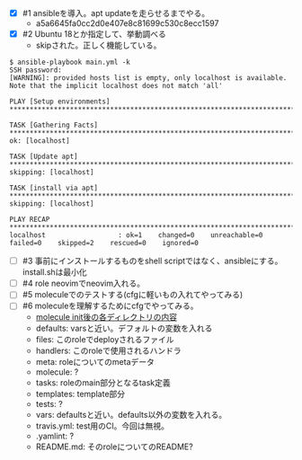 - [x] #1 ansibleを導入。apt updateを走らせるまでやる。
  - a5a6645fa0cc2d0e407e8c81699c530c8ecc1597
- [x] #2 Ubuntu 18とか指定して、挙動調べる
  - skipされた。正しく機能している。
```
$ ansible-playbook main.yml -k
SSH password:
[WARNING]: provided hosts list is empty, only localhost is available. Note that the implicit localhost does not match 'all'

PLAY [Setup environments] *******************************************************************************************************************************************************

TASK [Gathering Facts] **********************************************************************************************************************************************************
ok: [localhost]

TASK [Update apt] ***************************************************************************************************************************************************************
skipping: [localhost]

TASK [install via apt] **********************************************************************************************************************************************************
skipping: [localhost]

PLAY RECAP **********************************************************************************************************************************************************************
localhost                  : ok=1    changed=0    unreachable=0    failed=0    skipped=2    rescued=0    ignored=0
```
- [ ] #3 事前にインストールするものをshell scriptではなく、ansibleにする。install.shは最小化
- [ ] #4 role neovimでneovim入れる。
- [ ] #5 moleculeでのテストする(cfgに軽いもの入れてやってみる)
- [ ] #6 moleculeを理解するためにcfgでやってみる。
  - [molecule init後の各ディレクトリの内容](https://docs.ansible.com/ansible/2.9/user_guide/playbooks_reuse_roles.html)
  - defaults: varsと近い。デフォルトの変数を入れる
  - files: このroleでdeployされるファイル
  - handlers: このroleで使用されるハンドラ
  - meta: roleについてのmetaデータ
  - molecule: ?
  - tasks: roleのmain部分となるtask定義
  - templates: template部分
  - tests: ?
  - vars: defaultsと近い。defaults以外の変数を入れる。
  - travis.yml: test用のCI。今回は無視。
  - .yamlint: ?
  - README.md: そのroleについてのREADME?